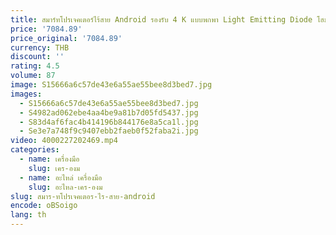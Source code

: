 ```yaml
---
title: สมาร์ทโปรเจคเตอร์ไร้สาย Android รองรับ 4 K แบบพกพา Light Emitting Diode โฮมเธียเตอร์ลําแสงขายร้อน
price: '7084.89'
price_original: '7084.89'
currency: THB
discount: ''
rating: 4.5
volume: 87
image: S15666a6c57de43e6a55ae55bee8d3bed7.jpg
images:
  - S15666a6c57de43e6a55ae55bee8d3bed7.jpg
  - S4982ad062ebe4aa4be9a81b7d05fd5437.jpg
  - S83d4af6fac4b414196b844176e8a5ca1l.jpg
  - Se3e7a748f9c9407ebb2faeb0f52faba2i.jpg
video: 4000227202469.mp4
categories:
  - name: เครื่องมือ
    slug: เคร-องม
  - name: อะไหล่ เครื่องมือ
    slug: อะไหล-เคร-องม
slug: สมาร-ทโปรเจคเตอร-ไร-สาย-android
encode: oBSoigo
lang: th
---
```

  